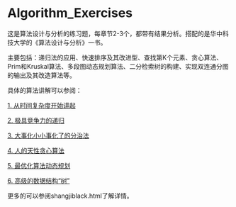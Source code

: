 # Algorithm_Exercises
这是算法设计与分析的练习题，每章节2-3个，都带有结果分析。搭配的是华中科技大学的《算法设计与分析》一书。

主要包括：递归法的应用、快速排序及其改进型、查找第K个元素、贪心算法、Prim和Kruskal算法、多段图动态规划算法、二分检索树的构建、实现双连通分图的输出及其改造算法等。

具体的算法讲解可以参阅：

[1. 从时间复杂度开始讲起](http://blog.csdn.net/qq_35082030/article/details/55005590)

[2. 极具竞争力的递归](http://blog.csdn.net/qq_35082030/article/details/55045854)

[3. 大事化小小事化了的分治法](http://blog.csdn.net/qq_35082030/article/details/55049432)

[4. 人的天性贪心算法](http://blog.csdn.net/qq_35082030/article/details/55190693)

[5. 最优化算法动态规划](http://blog.csdn.net/qq_35082030/article/details/55259650)

[6.  高级的数据结构“树”](http://blog.csdn.net/qq_35082030/article/details/57403621)

更多的可以参阅shangjiblack.html了解详情。
